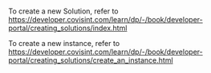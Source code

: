 
# 

To create a new Solution, refer to https://developer.covisint.com/learn/dp/-/book/developer-portal/creating_solutions/index.html

To create a new instance, refer to https://developer.covisint.com/learn/dp/-/book/developer-portal/creating_solutions/create_an_instance.html

